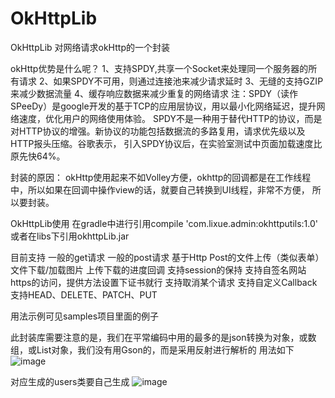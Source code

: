 # OkHttpLib
OkHttpLib 对网络请求okHttp的一个封装

okHttp优势是什么呢？
  1、支持SPDY,共享一个Socket来处理同一个服务器的所有请求
  2、如果SPDY不可用，则通过连接池来减少请求延时
  3、无缝的支持GZIP来减少数据流量
  4、缓存响应数据来减少重复的网络请求
注：SPDY（读作SPeeDy）是google开发的基于TCP的应用层协议，用以最小化网络延迟，提升网络速度，优化用户的网络使用体验。
SPDY不是一种用于替代HTTP的协议，而是对HTTP协议的增强。新协议的功能包括数据流的多路复用，请求优先级以及HTTP报头压缩。谷歌表示，
引入SPDY协议后，在实验室测试中页面加载速度比原先快64%。

封装的原因：
  okHttp使用起来不如Volley方便，okhttp的回调都是在工作线程中，所以如果在回调中操作view的话，就要自己转换到UI线程，非常不方便，
  所以要封装。
  
OkHttpLib使用
  在gradle中进行引用compile 'com.lixue.admin:okhttputils:1.0' 或者在libs下引用okhttpLib.jar

目前支持
  一般的get请求
  一般的post请求
  基于Http Post的文件上传（类似表单）
  文件下载/加载图片
  上传下载的进度回调
  支持session的保持
  支持自签名网站https的访问，提供方法设置下证书就行
  支持取消某个请求
  支持自定义Callback
  支持HEAD、DELETE、PATCH、PUT

用法示例可见samples项目里面的例子

此封装库需要注意的是，我们在平常编码中用的最多的是json转换为对象，或数组，或List对象，我们没有用Gson的，而是采用反射进行解析的
用法如下
![image](https://github.com/heavenxue/OkHttpLib/tree/master/screenshorts/1.png)

对应生成的users类要自己生成
![image](https://github.com/heavenxue/OkHttpLib/tree/master/screenshorts/2.png)




